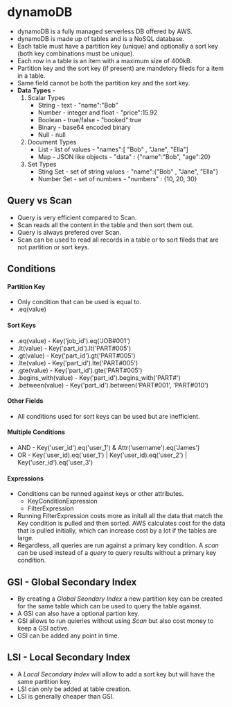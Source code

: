 # dynamoDB
* dynamoDB is a fully managed serverless DB offered by AWS.
* dynamoDB is made up of tables and is a NoSQL database.
* Each table must have a partition key (unique) and optionally a sort key (both key combinations must be unique).
* Each row in a table is an item with a maximum size of 400kB.
* Partition key and the sort key (if present) are mandetory fileds for a item in a table.
* Same field cannot be both the partition key and the sort key.
* **Data Types** -
    1. Scalar Types
          + String - text - "name":"Bob"
          + Number - integer and float - "price":15.92
          + Boolean - true/false - "booked":true
          + Binary - base64 encoded binary
          + Null - null
    2. Document Types
         + List - list of values - "names":[ "Bob" , "Jane", "Ella"]
         + Map - JSON like objects - "data" : {"name":"Bob", "age":20}
    3. Set Types
         + Sting Set - set of string values - "name":{"Bob" , "Jane", "Ella"}
         + Number Set - set of numbers - "numbers" : {10, 20, 30}
## Query vs Scan    
* Query is very efficient compared to Scan.
* Scan reads all the content in the table and then sort them out.
* Query is always prefered over Scan.
* Scan can be used to read all records in a table or to sort fileds that are not partition or sort keys.
## Conditions     
#### Partition Key
- Only condition that can be used is equal to.
-  .eq(value)
#### Sort Keys  
- .eq(value) - Key('job_id').eq('JOB#001')
- .lt(value) - Key('part_id').lt('PART#005')
- .gt(value) - Key('part_id').gt('PART#005')
- .lte(value) - Key('part_id').lte('PART#005')
- .gte(value) - Key('part_id').gte('PART#005')
- .begins_with(value) - Key('part_id').begins_with('PART#')
- .between(value) - Key('part_id').between('PART#001', 'PART#010')
#### Other Fields            
* All conditions used for sort keys can be used but are inefficient.
#### Multiple Conditions
* AND - Key('user_id').eq('user_1') & Attr('username').eq('James')
* OR - Key('user_id).eq('user_1') | Key('user_id).eq('user_2') | Key('user_id').eq('user_3')
#### Expressions
* Conditions can be runned against keys or other attributes.          
     - KeyConditionExpression                  
     - FilterExpression
* Running FilterExpression costs more as initall all the data that match the Key condition is pulled and then sorted. AWS calculates cost for the data that is pulled initially, which can increase cost by a lot if the tables are large.
* Regardless, all queries are run against a primary key condition. A *scan* can be used instead of a *query* to query results without a primary key condition.
## GSI - Global Secondary Index
* By creating a *Global Seondary Index* a new partition key can be created for the same table which can be used to query the table against.
* A GSI can also have a optional partion key.           
* GSI allows to run quieries without using *Scan* but also cost money to keep a GSI active.
* GSI can be added any point in time.

## LSI - Local Secondary Index
* A *Local Secondary Index* will allow to add a sort key but will have the same partition key.
* LSI can only be added at table creation.
* LSI is generally cheaper than GSI.



